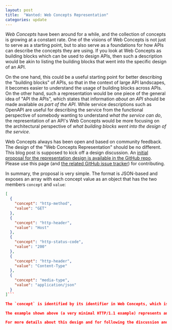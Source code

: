 ```yaml
---
layout: post
title:  "Wanted: Web Concepts Representation"
categories: update
---
```


*Web Concepts* have been around for a while, and the collection of concepts is growing at a constant rate. One of the visions of Web Concepts is not just to serve as a starting point, but to also serve as a foundations for how APIs can describe the concepts they are using. If you look at Web Concepts as building blocks which can be used to design APIs, then such a description would be akin to listing the building blocks that went into the specific design of an API.

On the one hand, this could be a useful starting point for better describing the "building blocks" of APIs, so that in the context of large API landscapes, it becomes easier to understand the usage of building blocks across APIs. On the other hand, such a representation would be one piece of the general idea of "API the APIs", which states that information *about an API* should be made available *as part of the API*. While service descriptions such as OpenAPI are useful for describing the service from the functional perspective of somebody wanting to understand *what the service can do*, the representation of an API's Web Concepts would be more focusing on the architectural perspective of *what building blocks went into the design of the service*.

Web Concepts always has been open and based on community feedback. The design of the "Web Concepts Representation" should be no different. This blog post is supposed to kick off a design discussion. An [initial proposal for the representation design is available in the GitHub repo](https://github.com/dret/webconcepts/representation-design). Please use this page (and [the related GitHub issue tracker](https://github.com/dret/webconcepts/issues)) for contributing.

In summary, the proposal is very simple. The format is JSON-based and exposes an array with each concept value as an object that has the two members `concept` and `value`:

```JSON
[
  {
    "concept": "http-method",
    "value": "GET"
  },
  {
    "concept": "http-header",
    "value": "Host"
  },
  {
    "concept": "http-status-code",
    "value": "200"
  },
  {
    "concept": "http-header",
    "value": "Content-Type"
  },
  {
    "concept": "media-type",
    "value": "application/json"
  }
]```

The `concept` is identified by its identifier in Web Concepts, which is a design that is already used in the [design for the JSON representation of all Web Concepts data](http://webconcepts.info/JSON). The `value` is the value of the specific concept, and once again this reuses the [design for the JSON representation of all Web Concepts data](http://webconcepts.info/JSON).

The example shown above (a very minimal HTTP/1.1 example) represents an API that serves JSON for GET requests, and uses the smallest possible set of HTTP header fields. It is not a good design because it does not list any status codes for signaling problems, but it's short by design to highlight the design idea.

For more details about this design and for following the discussion and evolution of the design please [head over to the representation design space in the GitHub repo](https://github.com/dret/webconcepts/representation-design). The design shown here is likely to change because of [feedback and resulting design decisions](https://github.com/dret/webconcepts/issues).
